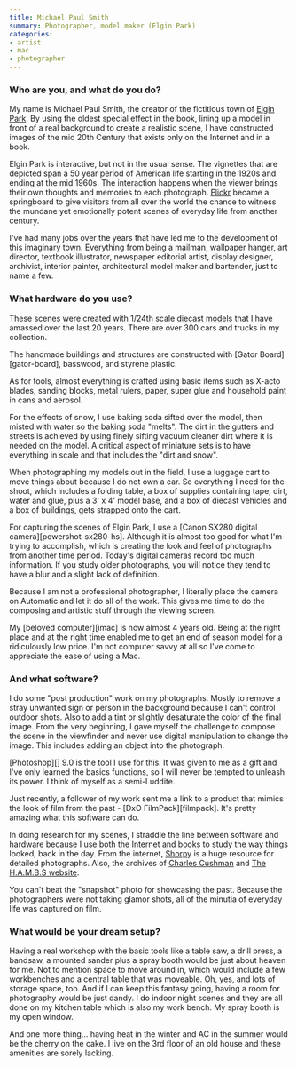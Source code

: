 ```yaml
---
title: Michael Paul Smith
summary: Photographer, model maker (Elgin Park)
categories:
- artist
- mac
- photographer
---
```


### Who are you, and what do you do?

My name is Michael Paul Smith, the creator of the fictitious town of [Elgin Park](http://www.visitelginpark.com/ "The Elgin Park website."). By using the oldest special effect in the book, lining up a model in front of a real background to create a realistic scene, I have constructed images of the mid 20th Century that exists only on the Internet and in a book.

Elgin Park is interactive, but not in the usual sense. The vignettes that are depicted span a 50 year period of American life starting in the 1920s and ending at the mid 1960s. The interaction happens when the viewer brings their own thoughts and memories to each photograph. [Flickr](http://www.flickr.com/photos/24796741@N05/ "Michael's Flickr account.") became a springboard to give visitors from all over the world the chance to witness the mundane yet emotionally potent scenes of everyday life from another century.

I've had many jobs over the years that have led me to the development of this imaginary town. Everything from being a mailman, wallpaper hanger, art director, textbook illustrator, newspaper editorial artist, display designer, archivist, interior painter, architectural model maker and bartender, just to name a few.

### What hardware do you use?

These scenes were created with 1/24th scale [diecast models](http://en.wikipedia.org/wiki/Die-cast_toy "The Wikipedia entry for die-cast toys.") that I have amassed over the last 20 years. There are over 300 cars and trucks in my collection.

The handmade buildings and structures are constructed with [Gator Board][gator-board], basswood, and styrene plastic.

As for tools, almost everything is crafted using basic items such as X-acto blades, sanding blocks, metal rulers, paper, super glue and household paint in cans and aerosol.

For the effects of snow, I use baking soda sifted over the model, then misted with water so the baking soda "melts". The dirt in the gutters and streets is achieved by using finely sifting vacuum cleaner dirt where it is needed on the model. A critical aspect of miniature sets is to have everything in scale and that includes the "dirt and snow".

When photographing my models out in the field, I use a luggage cart to move things about because I do not own a car. So everything I need for the shoot, which includes a folding table, a box of supplies containing tape, dirt, water and glue, plus a 3' x 4' model base, and a box of diecast vehicles and a box of buildings, gets strapped onto the cart.

For capturing the scenes of Elgin Park, I use a [Canon SX280 digital camera][powershot-sx280-hs]. Although it is almost too good for what I'm trying to accomplish, which is creating the look and feel of photographs from another time period. Today's digital cameras record too much information. If you study older photographs, you will notice they tend to have a blur and a slight lack of definition.

Because I am not a professional photographer, I literally place the camera on Automatic and let it do all of the work. This gives me time to do the composing and artistic stuff through the viewing screen.

My [beloved computer][imac] is now almost 4 years old. Being at the right place and at the right time enabled me to get an end of season model for a ridiculously low price. I'm not computer savvy at all so I've come to appreciate the ease of using a Mac.

### And what software?

I do some "post production" work on my photographs. Mostly to remove a stray unwanted sign or person in the background because I can't control outdoor shots. Also to add a tint or slightly desaturate the color of the final image. From the very beginning, I gave myself the challenge to compose the scene in the viewfinder and never use digital manipulation to change the image. This includes adding an object into the photograph.

[Photoshop][] 9.0 is the tool I use for this. It was given to me as a gift and I've only learned the basics functions, so I will never be tempted to unleash its power. I think of myself as a semi-Luddite.

Just recently, a follower of my work sent me a link to a product that mimics the look of film from the past - [DxO FilmPack][filmpack]. It's pretty amazing what this software can do.

In doing research for my scenes, I straddle the line between software and hardware because I use both the Internet and books to study the way things looked, back in the day. From the internet, [Shorpy](http://www.junipergallery.com/vintage_car_photos "A gallery of old car photos.") is a huge resource for detailed photographs. Also, the archives of [Charles Cushman](http://webapp1.dlib.indiana.edu/cushman/ "Photos by Charles Cushman hosted by Indiana University.") and [The H.A.M.B.S website](http://www.jalopyjournal.com/forum/showthread.php?t=428585 "A forum thread of vintage photos.").

You can't beat the "snapshot" photo for showcasing the past. Because the photographers were not taking glamor shots, all of the minutia of everyday life was captured on film.

### What would be your dream setup?

Having a real workshop with the basic tools like a table saw, a drill press, a bandsaw, a mounted sander plus a spray booth would be just about heaven for me. Not to mention space to move around in, which would include a few workbenches and a central table that was moveable. Oh, yes, and lots of storage space, too. And if I can keep this fantasy going, having a room for photography would be just dandy. I do indoor night scenes and they are all done on my kitchen table which is also my work bench. My spray booth is my open window.

And one more thing... having heat in the winter and AC in the summer would be the cherry on the cake. I live on the 3rd floor of an old house and these amenities are sorely lacking.